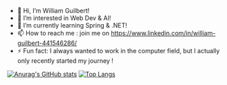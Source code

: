 - 👋 Hi, I’m William Guilbert!
- 👀 I’m interested in Web Dev & AI!
- 🌱 I’m currently learning Spring & .NET!
- 📫 How to reach me : join me on https://www.linkedin.com/in/william-guilbert-441546286/
- ⚡ Fun fact: I always wanted to work in the computer field, but I actually only recently started my journey !

[![Anurag's GitHub stats](https://github-readme-stats.vercel.app/api?username=willguilbert)](https://github.com/anuraghazra/github-readme-stats) 
[![Top Langs](https://github-readme-stats.vercel.app/api/top-langs/?username=willguilbert&layout=donut)](https://github.com/anuraghazra/github-readme-stats)
